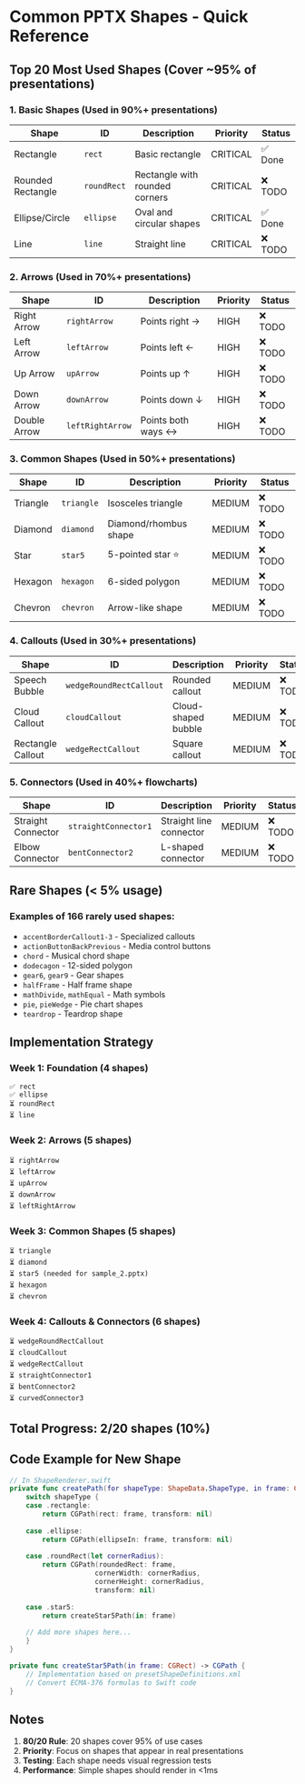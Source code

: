 # Common PPTX Shapes - Quick Reference

## Top 20 Most Used Shapes (Cover ~95% of presentations)

### 1. Basic Shapes (Used in 90%+ presentations)
| Shape | ID | Description | Priority | Status |
|-------|-----|-------------|----------|---------|
| Rectangle | `rect` | Basic rectangle | CRITICAL | ✅ Done |
| Rounded Rectangle | `roundRect` | Rectangle with rounded corners | CRITICAL | ❌ TODO |
| Ellipse/Circle | `ellipse` | Oval and circular shapes | CRITICAL | ✅ Done |
| Line | `line` | Straight line | CRITICAL | ❌ TODO |

### 2. Arrows (Used in 70%+ presentations)
| Shape | ID | Description | Priority | Status |
|-------|-----|-------------|----------|---------|
| Right Arrow | `rightArrow` | Points right → | HIGH | ❌ TODO |
| Left Arrow | `leftArrow` | Points left ← | HIGH | ❌ TODO |
| Up Arrow | `upArrow` | Points up ↑ | HIGH | ❌ TODO |
| Down Arrow | `downArrow` | Points down ↓ | HIGH | ❌ TODO |
| Double Arrow | `leftRightArrow` | Points both ways ↔ | HIGH | ❌ TODO |

### 3. Common Shapes (Used in 50%+ presentations)
| Shape | ID | Description | Priority | Status |
|-------|-----|-------------|----------|---------|
| Triangle | `triangle` | Isosceles triangle | MEDIUM | ❌ TODO |
| Diamond | `diamond` | Diamond/rhombus shape | MEDIUM | ❌ TODO |
| Star | `star5` | 5-pointed star ⭐ | MEDIUM | ❌ TODO |
| Hexagon | `hexagon` | 6-sided polygon | MEDIUM | ❌ TODO |
| Chevron | `chevron` | Arrow-like shape | MEDIUM | ❌ TODO |

### 4. Callouts (Used in 30%+ presentations)
| Shape | ID | Description | Priority | Status |
|-------|-----|-------------|----------|---------|
| Speech Bubble | `wedgeRoundRectCallout` | Rounded callout | MEDIUM | ❌ TODO |
| Cloud Callout | `cloudCallout` | Cloud-shaped bubble | MEDIUM | ❌ TODO |
| Rectangle Callout | `wedgeRectCallout` | Square callout | MEDIUM | ❌ TODO |

### 5. Connectors (Used in 40%+ flowcharts)
| Shape | ID | Description | Priority | Status |
|-------|-----|-------------|----------|---------|
| Straight Connector | `straightConnector1` | Straight line connector | MEDIUM | ❌ TODO |
| Elbow Connector | `bentConnector2` | L-shaped connector | MEDIUM | ❌ TODO |

## Rare Shapes (< 5% usage)

### Examples of 166 rarely used shapes:
- `accentBorderCallout1-3` - Specialized callouts
- `actionButtonBackPrevious` - Media control buttons
- `chord` - Musical chord shape
- `dodecagon` - 12-sided polygon
- `gear6`, `gear9` - Gear shapes
- `halfFrame` - Half frame shape
- `mathDivide`, `mathEqual` - Math symbols
- `pie`, `pieWedge` - Pie chart shapes
- `teardrop` - Teardrop shape

## Implementation Strategy

### Week 1: Foundation (4 shapes)
```
✅ rect
✅ ellipse  
⏳ roundRect
⏳ line
```

### Week 2: Arrows (5 shapes)
```
⏳ rightArrow
⏳ leftArrow
⏳ upArrow
⏳ downArrow
⏳ leftRightArrow
```

### Week 3: Common Shapes (5 shapes)
```
⏳ triangle
⏳ diamond
⏳ star5 (needed for sample_2.pptx)
⏳ hexagon
⏳ chevron
```

### Week 4: Callouts & Connectors (6 shapes)
```
⏳ wedgeRoundRectCallout
⏳ cloudCallout
⏳ wedgeRectCallout
⏳ straightConnector1
⏳ bentConnector2
⏳ curvedConnector3
```

## Total Progress: 2/20 shapes (10%)

## Code Example for New Shape

```swift
// In ShapeRenderer.swift
private func createPath(for shapeType: ShapeData.ShapeType, in frame: CGRect) -> CGPath {
    switch shapeType {
    case .rectangle:
        return CGPath(rect: frame, transform: nil)
        
    case .ellipse:
        return CGPath(ellipseIn: frame, transform: nil)
        
    case .roundRect(let cornerRadius):
        return CGPath(roundedRect: frame, 
                     cornerWidth: cornerRadius, 
                     cornerHeight: cornerRadius, 
                     transform: nil)
        
    case .star5:
        return createStar5Path(in: frame)
        
    // Add more shapes here...
    }
}

private func createStar5Path(in frame: CGRect) -> CGPath {
    // Implementation based on presetShapeDefinitions.xml
    // Convert ECMA-376 formulas to Swift code
}
```

## Notes

1. **80/20 Rule**: 20 shapes cover 95% of use cases
2. **Priority**: Focus on shapes that appear in real presentations
3. **Testing**: Each shape needs visual regression tests
4. **Performance**: Simple shapes should render in <1ms